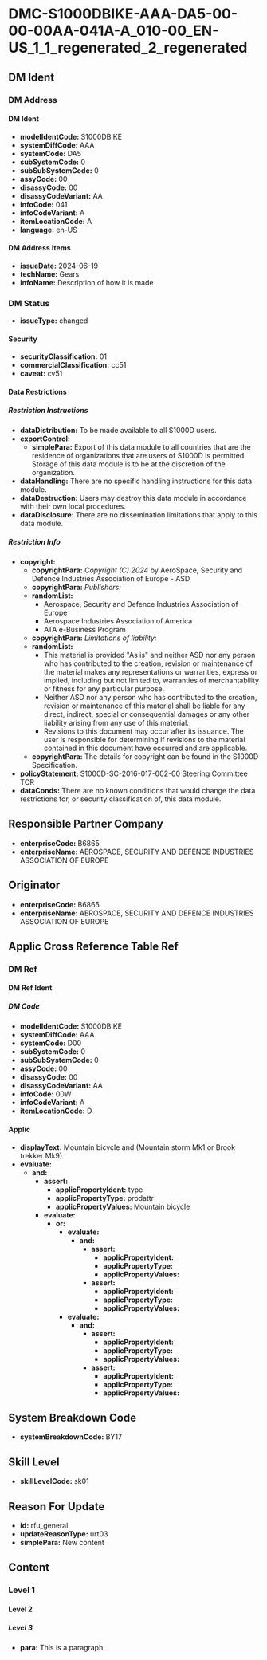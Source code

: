 # DMC-S1000DBIKE-AAA-DA5-00-00-00AA-041A-A_010-00_EN-US_1_1_regenerated_2_regenerated

## DM Ident

### DM Address

#### DM Ident

*   **modelIdentCode:** S1000DBIKE
*   **systemDiffCode:** AAA
*   **systemCode:** DA5
*   **subSystemCode:** 0
*   **subSubSystemCode:** 0
*   **assyCode:** 00
*   **disassyCode:** 00
*   **disassyCodeVariant:** AA
*   **infoCode:** 041
*   **infoCodeVariant:** A
*   **itemLocationCode:** A
*   **language:** en-US

#### DM Address Items

*   **issueDate:** 2024-06-19
*   **techName:** Gears
*   **infoName:** Description of how it is made

### DM Status

*   **issueType:** changed

#### Security

*   **securityClassification:** 01
*   **commercialClassification:** cc51
*   **caveat:** cv51

#### Data Restrictions

##### Restriction Instructions

*   **dataDistribution:** To be made available to all S1000D users.
*   **exportControl:**
    *   **simplePara:** Export of this data module to all countries that are the residence of organizations that are users of S1000D is permitted. Storage of this data module is to be at the discretion of the organization.
*   **dataHandling:** There are no specific handling instructions for this data module.
*   **dataDestruction:** Users may destroy this data module in accordance with their own local procedures.
*   **dataDisclosure:** There are no dissemination limitations that apply to this data module.

##### Restriction Info

*   **copyright:**
    *   **copyrightPara:** *Copyright (C) 2024* by AeroSpace, Security and Defence Industries Association of Europe - ASD
    *   **copyrightPara:** *Publishers:*
    *   **randomList:**
        *   Aerospace, Security and Defence Industries Association of Europe
        *   Aerospace Industries Association of America
        *   ATA e-Business Program
    *   **copyrightPara:** *Limitations of liability:*
    *   **randomList:**
        *   This material is provided "As is" and neither ASD nor any person who has contributed to the creation, revision or maintenance of the material makes any representations or warranties, express or implied, including but not limited to, warranties of merchantability or fitness for any particular purpose.
        *   Neither ASD nor any person who has contributed to the creation, revision or maintenance of this material shall be liable for any direct, indirect, special or consequential damages or any other liability arising from any use of this material.
        *   Revisions to this document may occur after its issuance. The user is responsible for determining if revisions to the material contained in this document have occurred and are applicable.
    *   **copyrightPara:** The details for copyright can be found in the S1000D Specification.
*   **policyStatement:** S1000D-SC-2016-017-002-00 Steering Committee TOR
*   **dataConds:** There are no known conditions that would change the data restrictions for, or security classification of, this data module.

## Responsible Partner Company

*   **enterpriseCode:** B6865
*   **enterpriseName:** AEROSPACE, SECURITY AND DEFENCE INDUSTRIES ASSOCIATION OF EUROPE

## Originator

*   **enterpriseCode:** B6865
*   **enterpriseName:** AEROSPACE, SECURITY AND DEFENCE INDUSTRIES ASSOCIATION OF EUROPE

## Applic Cross Reference Table Ref

### DM Ref

#### DM Ref Ident

##### DM Code

*   **modelIdentCode:** S1000DBIKE
*   **systemDiffCode:** AAA
*   **systemCode:** D00
*   **subSystemCode:** 0
*   **subSubSystemCode:** 0
*   **assyCode:** 00
*   **disassyCode:** 00
*   **disassyCodeVariant:** AA
*   **infoCode:** 00W
*   **infoCodeVariant:** A
*   **itemLocationCode:** D

#### Applic

*   **displayText:** Mountain bicycle and (Mountain storm Mk1 or Brook trekker Mk9)
*   **evaluate:**
    *   **and:**
        *   **assert:**
            *   **applicPropertyIdent:** type
            *   **applicPropertyType:** prodattr
            *   **applicPropertyValues:** Mountain bicycle
        *   **evaluate:**
            *   **or:**
                *   **evaluate:**
                    *   **and:**
                        *   **assert:**
                            *   **applicPropertyIdent:** 
                            *   **applicPropertyType:** 
                            *   **applicPropertyValues:** 
                        *   **assert:**
                            *   **applicPropertyIdent:** 
                            *   **applicPropertyType:** 
                            *   **applicPropertyValues:** 
                *   **evaluate:**
                    *   **and:**
                        *   **assert:**
                            *   **applicPropertyIdent:** 
                            *   **applicPropertyType:** 
                            *   **applicPropertyValues:** 
                        *   **assert:**
                            *   **applicPropertyIdent:** 
                            *   **applicPropertyType:** 
                            *   **applicPropertyValues:** 

## System Breakdown Code

*   **systemBreakdownCode:** BY17

## Skill Level

*   **skillLevelCode:** sk01

## Reason For Update

*   **id:** rfu\_general
*   **updateReasonType:** urt03
*   **simplePara:** New content

## Content

### Level 1

#### Level 2

##### Level 3

*   **para:** This is a paragraph.